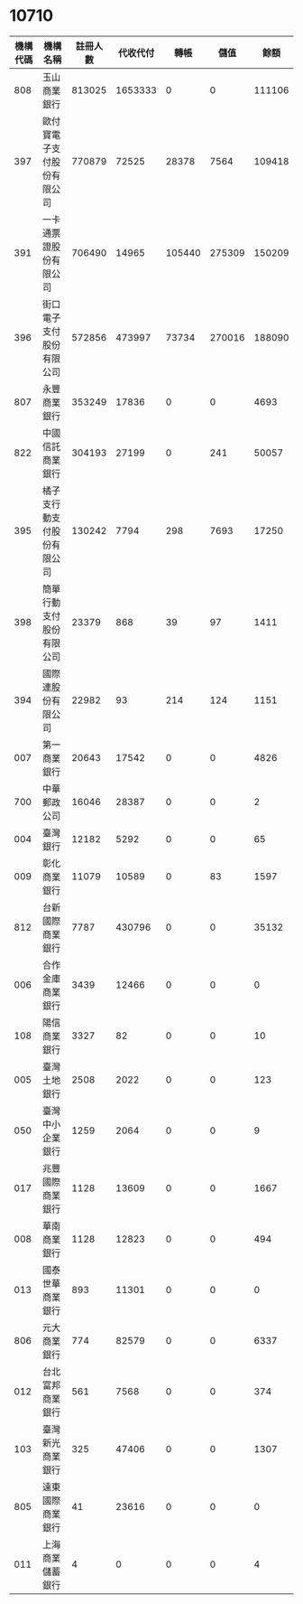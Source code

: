 # 10710

| 機構代碼 | 機構名稱                   | 註冊人數 | 代收代付 | 轉帳   | 儲值   | 餘額   |
| -------- | -------------------------- | -------- | -------- | ------ | ------ | ------ |
| 808      | 玉山商業銀行               | 813025   | 1653333  | 0      | 0      | 111106 |
| 397      | 歐付寶電子支付股份有限公司 | 770879   | 72525    | 28378  | 7564   | 109418 |
| 391      | 一卡通票證股份有限公司     | 706490   | 14965    | 105440 | 275309 | 150209 |
| 396      | 街口電子支付股份有限公司   | 572856   | 473997   | 73734  | 270016 | 188090 |
| 807      | 永豐商業銀行               | 353249   | 17836    | 0      | 0      | 4693   |
| 822      | 中國信託商業銀行           | 304193   | 27199    | 0      | 241    | 50057  |
| 395      | 橘子支行動支付股份有限公司 | 130242   | 7794     | 298    | 7693   | 17250  |
| 398      | 簡單行動支付股份有限公司   | 23379    | 868      | 39     | 97     | 1411   |
| 394      | 國際連股份有限公司         | 22982    | 93       | 214    | 124    | 1151   |
| 007      | 第一商業銀行               | 20643    | 17542    | 0      | 0      | 4826   |
| 700      | 中華郵政公司               | 16046    | 28387    | 0      | 0      | 2      |
| 004      | 臺灣銀行                   | 12182    | 5292     | 0      | 0      | 65     |
| 009      | 彰化商業銀行               | 11079    | 10589    | 0      | 83     | 1597   |
| 812      | 台新國際商業銀行           | 7787     | 430796   | 0      | 0      | 35132  |
| 006      | 合作金庫商業銀行           | 3439     | 12466    | 0      | 0      | 0      |
| 108      | 陽信商業銀行               | 3327     | 82       | 0      | 0      | 10     |
| 005      | 臺灣土地銀行               | 2508     | 2022     | 0      | 0      | 123    |
| 050      | 臺灣中小企業銀行           | 1259     | 2064     | 0      | 0      | 9      |
| 017      | 兆豐國際商業銀行           | 1128     | 13609    | 0      | 0      | 1667   |
| 008      | 華南商業銀行               | 1128     | 12823    | 0      | 0      | 494    |
| 013      | 國泰世華商業銀行           | 893      | 11301    | 0      | 0      | 0      |
| 806      | 元大商業銀行               | 774      | 82579    | 0      | 0      | 6337   |
| 012      | 台北富邦商業銀行           | 561      | 7568     | 0      | 0      | 374    |
| 103      | 臺灣新光商業銀行           | 325      | 47406    | 0      | 0      | 1307   |
| 805      | 遠東國際商業銀行           | 41       | 23616    | 0      | 0      | 0      |
| 011      | 上海商業儲蓄銀行           | 4        | 0        | 0      | 0      | 4      |